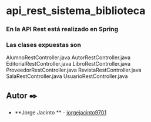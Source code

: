 # api_rest_sistema_biblioteca
### En la API Rest está realizado en Spring
### Las clases expuestas son

AlumnoRestController.java
AutorRestController.java
EditorialRestController.java
LibroRestController.java
ProveedorRestController.java
RevistaRestController.java
SalaRestController.java
UsuarioRestController.java

## Autor ✒️

* **Jorge Jacinto ** - [jorgejacinto9701](https://github.com/jorgejacinto9701)
